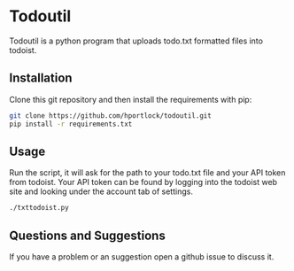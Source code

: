 # Todoutil

Todoutil is a python program that uploads todo.txt formatted files into
todoist.

## Installation

Clone this git repository and then install the requirements with pip:
```bash
git clone https://github.com/hportlock/todoutil.git
pip install -r requirements.txt
```

## Usage

Run the script, it will ask for the path to your todo.txt file and your API
token from todoist. Your API token can be found by logging into the todoist
web site and looking under the account tab of settings.

```bash
./txttodoist.py
```

## Questions and Suggestions

If you have a problem or an suggestion open a github issue to discuss it. 
